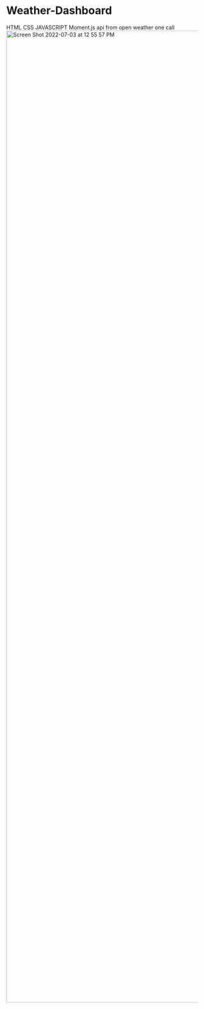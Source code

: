 # Weather-Dashboard

HTML
CSS
JAVASCRIPT
Moment.js
api from open weather one call
<img width="2560" alt="Screen Shot 2022-07-03 at 12 55 57 PM" src="https://user-images.githubusercontent.com/81837453/177051658-75373b28-e829-475e-8f71-ce44cfa76e8e.png">
